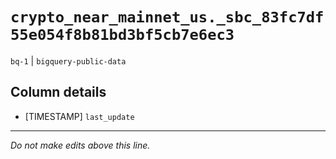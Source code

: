 # `crypto_near_mainnet_us._sbc_83fc7df55e054f8b81bd3bf5cb7e6ec3`
`bq-1` | `bigquery-public-data`

## Column details
* [TIMESTAMP] `last_update`

-------------------------------------------------------------------------------
*Do not make edits above this line.*
